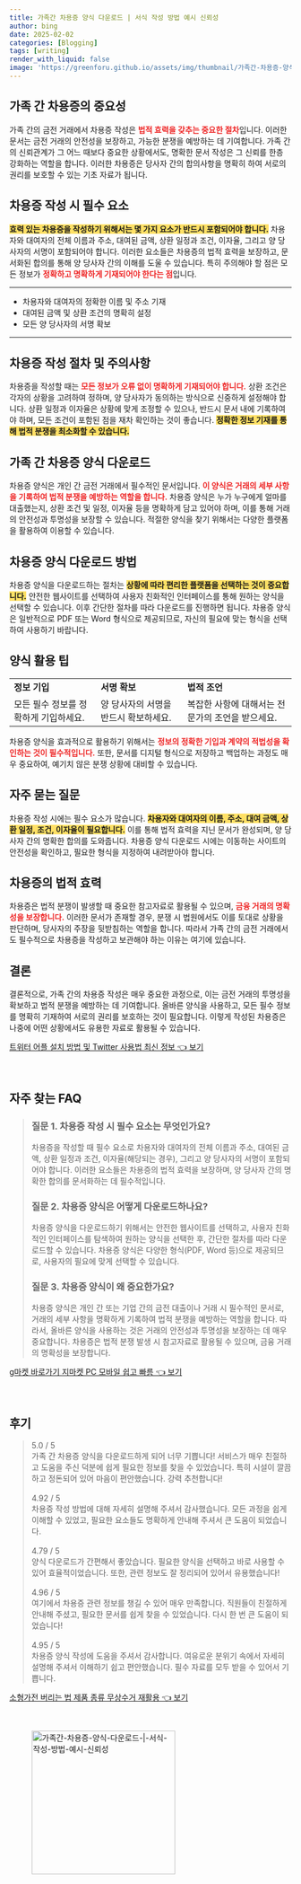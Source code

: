 ```yaml
---
title: 가족간 차용증 양식 다운로드 | 서식 작성 방법 예시 신뢰성
author: bing
date: 2025-02-02
categories: [Blogging]
tags: [writing]
render_with_liquid: false
image: 'https://greenforu.github.io/assets/img/thumbnail/가족간-차용증-양식-다운로드-|-서식-작성-방법-예시-신뢰성.webp'
---
```



<h2 id='가족간 차용증의 중요성'>가족 간 차용증의 중요성</h2>

<p>가족 간의 금전 거래에서 차용증 작성은 <b><span style="color: #ee2323;">법적 효력을 갖추는 중요한 절차</span></b>입니다. 이러한 문서는 금전 거래의 안전성을 보장하고, 가능한 분쟁을 예방하는 데 기여합니다. 가족 간의 신뢰관계가 그 어느 때보다 중요한 상황에서도, 명확한 문서 작성은 그 신뢰를 한층 강화하는 역할을 합니다. 이러한 차용증은 당사자 간의 합의사항을 명확히 하여 서로의 권리를 보호할 수 있는 기초 자료가 됩니다.</p>

<h2 id='차용증 작성 시 필수 요소'>차용증 작성 시 필수 요소</h2>

<p><b><span style="background-color: #ffe066;">효력 있는 차용증을 작성하기 위해서는 몇 가지 요소가 반드시 포함되어야 합니다.</span></b> 차용자와 대여자의 전체 이름과 주소, 대여된 금액, 상환 일정과 조건, 이자율, 그리고 양 당사자의 서명이 포함되어야 합니다. 이러한 요소들은 차용증의 법적 효력을 보장하고, 문서화된 합의를 통해 양 당사자 간의 이해를 도울 수 있습니다. 특히 주의해야 할 점은 모든 정보가 <b><span style="color: #ee2323;">정확하고 명확하게 기재되어야 한다는 점</span></b>입니다.</p>

<hr />

<ul>
    <li>차용자와 대여자의 정확한 이름 및 주소 기재</li>
    <li>대여된 금액 및 상환 조건의 명확히 설정</li>
    <li>모든 양 당사자의 서명 확보</li>
</ul>

<hr />

<h2 id='차용증 작성 절차 및 주의사항'>차용증 작성 절차 및 주의사항</h2>

<p>차용증을 작성할 때는 <b><span style="color: #ee2323;">모든 정보가 오류 없이 명확하게 기재되어야 합니다.</span></b> 상환 조건은 각자의 상황을 고려하여 정하며, 양 당사자가 동의하는 방식으로 신중하게 설정해야 합니다. 상환 일정과 이자율은 상황에 맞게 조정할 수 있으나, 반드시 문서 내에 기록하여야 하며, 모든 조건이 포함된 점을 재차 확인하는 것이 좋습니다. <b><span style="background-color: #ffe066;">정확한 정보 기재를 통해 법적 분쟁을 최소화할 수 있습니다.</span></b></p>

<h2 id='가족간 차용증 양식 다운로드'>가족 간 차용증 양식 다운로드</h2>

<p>차용증 양식은 개인 간 금전 거래에서 필수적인 문서입니다. <b><span style="color: #ee2323;">이 양식은 거래의 세부 사항을 기록하여 법적 분쟁을 예방하는 역할을 합니다.</span></b> 차용증 양식은 누가 누구에게 얼마를 대출했는지, 상환 조건 및 일정, 이자율 등을 명확하게 담고 있어야 하며, 이를 통해 거래의 안전성과 투명성을 보장할 수 있습니다. 적절한 양식을 찾기 위해서는 다양한 플랫폼을 활용하여 이용할 수 있습니다.</p>

<h2 id='차용증 양식 다운로드 방법'>차용증 양식 다운로드 방법</h2>

<p>차용증 양식을 다운로드하는 절차는 <b><span style="background-color: #ffe066;">상황에 따라 편리한 플랫폼을 선택하는 것이 중요합니다.</span></b> 안전한 웹사이트를 선택하여 사용자 친화적인 인터페이스를 통해 원하는 양식을 선택할 수 있습니다. 이후 간단한 절차를 따라 다운로드를 진행하면 됩니다. 차용증 양식은 일반적으로 PDF 또는 Word 형식으로 제공되므로, 자신의 필요에 맞는 형식을 선택하여 사용하기 바랍니다.</p>

<h2 id='양식 활용 팁'>양식 활용 팁</h2>

<table>
    <tr>
        <td><b>정보 기입</b></td>
        <td><b>서명 확보</b></td>
        <td><b>법적 조언</b></td>
    </tr>
    <tr>
        <td>모든 필수 정보를 정확하게 기입하세요.</td>
        <td>양 당사자의 서명을 반드시 확보하세요.</td>
        <td>복잡한 사항에 대해서는 전문가의 조언을 받으세요.</td>
    </tr>
</table>

<p>차용증 양식을 효과적으로 활용하기 위해서는 <b><span style="color: #ee2323;">정보의 정확한 기입과 계약의 적법성을 확인하는 것이 필수적입니다.</span></b> 또한, 문서를 디지털 형식으로 저장하고 백업하는 과정도 매우 중요하여, 예기치 않은 분쟁 상황에 대비할 수 있습니다.</p>

<h2 id='자주 묻는 질문'>자주 묻는 질문</h2>

<p>차용증 작성 시에는 필수 요소가 많습니다. <b><span style="background-color: #ffe066;">차용자와 대여자의 이름, 주소, 대여 금액, 상환 일정, 조건, 이자율이 필요합니다.</span></b> 이를 통해 법적 효력을 지닌 문서가 완성되며, 양 당사자 간의 명확한 합의를 도와줍니다. 차용증 양식 다운로드 시에는 이동하는 사이트의 안전성을 확인하고, 필요한 형식을 지정하여 내려받아야 합니다.</p>

<h2 id='차용증의 법적 효력'>차용증의 법적 효력</h2>

<p>차용증은 법적 분쟁이 발생할 때 중요한 참고자료로 활용될 수 있으며, <b><span style="color: #ee2323;">금융 거래의 명확성을 보장합니다.</span></b> 이러한 문서가 존재할 경우, 분쟁 시 법원에서도 이를 토대로 상황을 판단하며, 당사자의 주장을 뒷받침하는 역할을 합니다. 따라서 가족 간의 금전 거래에서도 필수적으로 차용증을 작성하고 보관해야 하는 이유는 여기에 있습니다.</p>

<h2 id='결론'>결론</h2>

<p>결론적으로, 가족 간의 차용증 작성은 매우 중요한 과정으로, 이는 금전 거래의 투명성을 확보하고 법적 분쟁을 예방하는 데 기여합니다. 올바른 양식을 사용하고, 모든 필수 정보를 명확히 기재하여 서로의 권리를 보호하는 것이 필요합니다. 이렇게 작성된 차용증은 나중에 어떤 상황에서도 유용한 자료로 활용될 수 있습니다.</p>


<p><a class="click-button" title="트위터 어플 설치 방법 및 Twitter 사용법 최신 정보" href="https://greenforu.github.io/posts/%ED%8A%B8%EC%9C%84%ED%84%B0-%EC%96%B4%ED%94%8C-%EC%84%A4%EC%B9%98-%EB%B0%A9%EB%B2%95-%EB%B0%8F-Twitter-%EC%82%AC%EC%9A%A9%EB%B2%95-%EC%B5%9C%EC%8B%A0-%EC%A0%95%EB%B3%B4/" rel="dofollow">트위터 어플 설치 방법 및 Twitter 사용법 최신 정보 👈 보기</a></p><br>
<h2 id='자주_찾는_FAQ'>자주 찾는 FAQ</h2>
<div itemscope="" itemtype="https://schema.org/FAQPage"> 
<blockquote> 
<div itemscope="" itemprop="mainEntity" itemtype="https://schema.org/Question"> 
<h3 itemprop="name">질문 1. 차용증 작성 시 필수 요소는 무엇인가요?</h3> 
<div itemscope="" itemprop="acceptedAnswer" itemtype="https://schema.org/Answer"> 
<span itemprop="text"> 
<p>차용증을 작성할 때 필수 요소로 차용자와 대여자의 전체 이름과 주소, 대여된 금액, 상환 일정과 조건, 이자율(해당되는 경우), 그리고 양 당사자의 서명이 포함되어야 합니다. 이러한 요소들은 차용증의 법적 효력을 보장하며, 양 당사자 간의 명확한 합의를 문서화하는 데 필수적입니다.</p> 
</span> 
</div> 
</div> 

<div itemscope="" itemprop="mainEntity" itemtype="https://schema.org/Question"> 
<h3 itemprop="name">질문 2. 차용증 양식은 어떻게 다운로드하나요?</h3> 
<div itemscope="" itemprop="acceptedAnswer" itemtype="https://schema.org/Answer"> 
<span itemprop="text"> 
<p>차용증 양식을 다운로드하기 위해서는 안전한 웹사이트를 선택하고, 사용자 친화적인 인터페이스를 탐색하여 원하는 양식을 선택한 후, 간단한 절차를 따라 다운로드할 수 있습니다. 차용증 양식은 다양한 형식(PDF, Word 등)으로 제공되므로, 사용자의 필요에 맞게 선택할 수 있습니다.</p> 
</span> 
</div> 
</div> 

<div itemscope="" itemprop="mainEntity" itemtype="https://schema.org/Question"> 
<h3 itemprop="name">질문 3. 차용증 양식이 왜 중요한가요?</h3> 
<div itemscope="" itemprop="acceptedAnswer" itemtype="https://schema.org/Answer"> 
<span itemprop="text"> 
<p>차용증 양식은 개인 간 또는 기업 간의 금전 대출이나 거래 시 필수적인 문서로, 거래의 세부 사항을 명확하게 기록하여 법적 분쟁을 예방하는 역할을 합니다. 따라서, 올바른 양식을 사용하는 것은 거래의 안전성과 투명성을 보장하는 데 매우 중요합니다. 차용증은 법적 분쟁 발생 시 참고자료로 활용될 수 있으며, 금융 거래의 명확성을 보장합니다.</p> 
</span> 
</div> 
</div> 

</blockquote> 
</div>
<p><a class="click-button" title="g마켓 바로가기 지마켓 PC 모바일 쉽고 빠름" href="https://greenforu.github.io/posts/g%EB%A7%88%EC%BC%93-%EB%B0%94%EB%A1%9C%EA%B0%80%EA%B8%B0-%EC%A7%80%EB%A7%88%EC%BC%93-PC-%EB%AA%A8%EB%B0%94%EC%9D%BC-%EC%89%BD%EA%B3%A0-%EB%B9%A0%EB%A6%84/" rel="dofollow">g마켓 바로가기 지마켓 PC 모바일 쉽고 빠름 👈 보기</a></p><br>
<h2 id='후기'>후기</h2>
<div itemscope itemtype="https://schema.org/Product">
  <blockquote>
  <div itemprop="review" itemscope itemtype="https://schema.org/Review">
      <div itemprop="reviewRating" itemscope itemtype="https://schema.org/Rating"> <span itemprop="ratingValue">5.0</span> / <span itemprop="bestRating">5</span> </div>
      <span itemprop="reviewBody">가족 간 차용증 양식을 다운로드하게 되어 너무 기쁩니다! 서비스가 매우 친절하고 도움을 주신 덕분에 쉽게 필요한 정보를 찾을 수 있었습니다. 특히 시설이 깔끔하고 정돈되어 있어 마음이 편안했습니다. 강력 추천합니다!</span>
  </div>
  <br>
  <div itemprop="review" itemscope itemtype="https://schema.org/Review">
      <div itemprop="reviewRating" itemscope itemtype="https://schema.org/Rating"> <span itemprop="ratingValue">4.92</span> / <span itemprop="bestRating">5</span> </div>
      <span itemprop="reviewBody">차용증 작성 방법에 대해 자세히 설명해 주셔서 감사했습니다. 모든 과정을 쉽게 이해할 수 있었고, 필요한 요소들도 명확하게 안내해 주셔서 큰 도움이 되었습니다.</span>
  </div>
  <br>
  <div itemprop="review" itemscope itemtype="https://schema.org/Review">
      <div itemprop="reviewRating" itemscope itemtype="https://schema.org/Rating"> <span itemprop="ratingValue">4.79</span> / <span itemprop="bestRating">5</span> </div>
      <span itemprop="reviewBody">양식 다운로드가 간편해서 좋았습니다. 필요한 양식을 선택하고 바로 사용할 수 있어 효율적이었습니다. 또한, 관련 정보도 잘 정리되어 있어서 유용했습니다!</span>
  </div>
  <br>
  <div itemprop="review" itemscope itemtype="https://schema.org/Review">
      <div itemprop="reviewRating" itemscope itemtype="https://schema.org/Rating"> <span itemprop="ratingValue">4.96</span> / <span itemprop="bestRating">5</span> </div>
      <span itemprop="reviewBody">여기에서 차용증 관련 정보를 챙길 수 있어 매우 만족합니다. 직원들이 친절하게 안내해 주셨고, 필요한 문서를 쉽게 찾을 수 있었습니다. 다시 한 번 큰 도움이 되었습니다!</span>
  </div>
  <br>
  <div itemprop="review" itemscope itemtype="https://schema.org/Review">
      <div itemprop="reviewRating" itemscope itemtype="https://schema.org/Rating"> <span itemprop="ratingValue">4.95</span> / <span itemprop="bestRating">5</span> </div>
      <span itemprop="reviewBody">차용증 양식 작성에 도움을 주셔서 감사합니다. 여유로운 분위기 속에서 자세히 설명해 주셔서 이해하기 쉽고 편안했습니다. 필수 자료를 모두 받을 수 있어서 기쁩니다.</span>
  </div>
  </blockquote>
</div>
<p><a class="click-button" title="소형가전 버리는 법 제품 종류 무상수거 재활용" href="https://greenforu.github.io/posts/%EC%86%8C%ED%98%95%EA%B0%80%EC%A0%84-%EB%B2%84%EB%A6%AC%EB%8A%94-%EB%B2%95-%EC%A0%9C%ED%92%88-%EC%A2%85%EB%A5%98-%EB%AC%B4%EC%83%81%EC%88%98%EA%B1%B0-%EC%9E%AC%ED%99%9C%EC%9A%A9/" rel="dofollow">소형가전 버리는 법 제품 종류 무상수거 재활용 👈 보기</a></p><br>
<figure class="image"><img src="https://greenforu.github.io/assets/img/thumbnail/가족간-차용증-양식-다운로드-|-서식-작성-방법-예시-신뢰성.webp" alt="가족간-차용증-양식-다운로드-|-서식-작성-방법-예시-신뢰성" width="256" height="256"></figure>